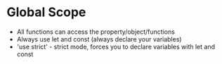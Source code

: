 # Global Scope

- All functions can access the property/object/functions
- Always use let and const (always declare your variables)
- 'use strict' - strict mode, forces you to declare variables with let and const
